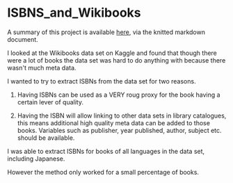 # ISBNS_and_Wikibooks

A summary of this project is available [here](https://rpubs.com/MattDDwyer/820040), via the knitted markdown document. 

I looked at the Wikibooks data set on Kaggle and found that though there were a lot of books the data set was hard to do anything with because there wasn't much meta data. 

I wanted to try to extract ISBNs from the data set for two reasons.

1. Having ISBNs can be used as a VERY roug proxy for the book having a certain lever of quality. 

2. Having the ISBN will allow linking to other data sets in library catalogues, this means additional high quality meta data can be added to those books. 
Variables such as publisher, year published, author, subject etc. should be available. 

I was able to extract ISBNs for books of all languages in the data set, including Japanese. 

However the method only worked for a small percentage of books. 

